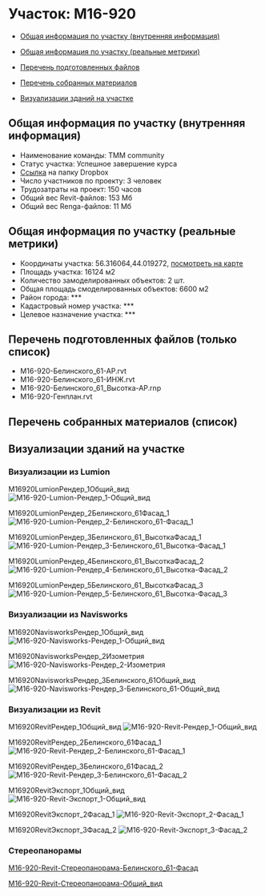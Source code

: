 # Участок: M16-920

* [Общая информация по участку (внутренняя информация)](#Chapter1)

* [Общая информация по участку (реальные метрики)](#Chapter2)

* [Перечень подготовленных файлов](#Chapter3)

* [Перечень собранных материалов](#Chapter4)

* [Визуализации зданий на участке](#Chapter5)

## <a id="Chapter1"></a> Общая информация по участку (внутренняя информация)
+ Наименование команды: TMM community
+ Статус участка: Успешное завершение курса
+ [Ссылка](https://www.dropbox.com/sh/wvvgv1nw1iqred9/AACTVW_q8QXSTWAqWq8jzKW8a/M16_920?dl=0) на папку Dropbox
+ Число участников по проекту: 3 человек
+ Трудозатраты на проект: 150 часов
+ Общий вес Revit-файлов: 153 Мб
+ Общий вес Renga-файлов: 11 Мб
## <a id="Chapter2"></a> Общая информация по участку (реальные метрики)
+ Координаты участка: 56.316064,44.019272, [посмотреть на карте](https://yandex.ru/maps/47/nizhny-novgorod/?ll=44.019272%2C56.316064&z=19)
+ Площадь участка: 16124 м2
+ Количество замоделированных объектов: 2 шт.
+ Общая площадь смоделированных объектов: 6600 м2
+ Район города: *** 
+ Кадастровый номер участка: *** 
+ Целевое назначение участка: *** 
## <a id="Chapter3"></a> Перечень подготовленных файлов (только список)
+ M16-920-Белинского_61-АР.rvt
+ M16-920-Белинского_61-ИНЖ.rvt
+ M16-920-Белинского_61_Высотка-АР.rnp
+ M16-920-Генплан.rvt
## <a id="Chapter4"></a> Перечень собранных материалов (список)
## <a id="Chapter5"></a> Визуализации зданий на участке
### Визуализации из Lumion
M16920LumionРендер_1Общий_вид
![M16-920-Lumion-Рендер_1-Общий_вид](/Images/M16_920/M16-920-Lumion-Рендер_1-Общий_вид_Compressed.jpg)

M16920LumionРендер_2Белинского_61Фасад_1
![M16-920-Lumion-Рендер_2-Белинского_61-Фасад_1](/Images/M16_920/M16-920-Lumion-Рендер_2-Белинского_61-Фасад_1_Compressed.jpg)

M16920LumionРендер_3Белинского_61_ВысоткаФасад_1
![M16-920-Lumion-Рендер_3-Белинского_61_Высотка-Фасад_1](/Images/M16_920/M16-920-Lumion-Рендер_3-Белинского_61_Высотка-Фасад_1_Compressed.jpg)

M16920LumionРендер_4Белинского_61_ВысоткаФасад_2
![M16-920-Lumion-Рендер_4-Белинского_61_Высотка-Фасад_2](/Images/M16_920/M16-920-Lumion-Рендер_4-Белинского_61_Высотка-Фасад_2_Compressed.jpg)

M16920LumionРендер_5Белинского_61_ВысоткаФасад_3
![M16-920-Lumion-Рендер_5-Белинского_61_Высотка-Фасад_3](/Images/M16_920/M16-920-Lumion-Рендер_5-Белинского_61_Высотка-Фасад_3_Compressed.jpg)

### Визуализации из Navisworks
M16920NavisworksРендер_1Общий_вид
![M16-920-Navisworks-Рендер_1-Общий_вид](/Images/M16_920/M16-920-Navisworks-Рендер_1-Общий_вид_Compressed.jpg)

M16920NavisworksРендер_2Изометрия
![M16-920-Navisworks-Рендер_2-Изометрия](/Images/M16_920/M16-920-Navisworks-Рендер_2-Изометрия_Compressed.jpg)

M16920NavisworksРендер_3Белинского_61Общий_вид
![M16-920-Navisworks-Рендер_3-Белинского_61-Общий_вид](/Images/M16_920/M16-920-Navisworks-Рендер_3-Белинского_61-Общий_вид_Compressed.jpg)

### Визуализации из Revit
M16920RevitРендер_1Общий_вид
![M16-920-Revit-Рендер_1-Общий_вид](/Images/M16_920/M16-920-Revit-Рендер_1-Общий_вид_Compressed.jpg)

M16920RevitРендер_2Белинского_61Фасад_1
![M16-920-Revit-Рендер_2-Белинского_61-Фасад_1](/Images/M16_920/M16-920-Revit-Рендер_2-Белинского_61-Фасад_1_Compressed.jpg)

M16920RevitРендер_3Белинского_61Фасад_2
![M16-920-Revit-Рендер_3-Белинского_61-Фасад_2](/Images/M16_920/M16-920-Revit-Рендер_3-Белинского_61-Фасад_2_Compressed.jpg)

M16920RevitЭкспорт_1Общий_вид
![M16-920-Revit-Экспорт_1-Общий_вид](/Images/M16_920/M16-920-Revit-Экспорт_1-Общий_вид_Compressed.jpg)

M16920RevitЭкспорт_2Фасад_1
![M16-920-Revit-Экспорт_2-Фасад_1](/Images/M16_920/M16-920-Revit-Экспорт_2-Фасад_1_Compressed.jpg)

M16920RevitЭкспорт_3Фасад_2
![M16-920-Revit-Экспорт_3-Фасад_2](/Images/M16_920/M16-920-Revit-Экспорт_3-Фасад_2_Compressed.jpg)

### Стереопанорамы
[M16-920-Revit-Стереопанорама-Белинского_61-Фасад](https://pano.autodesk.com/pano.html?url=jpgs/13779122-6f40-4380-a498-4b20e1b3a797&version=2)

[M16-920-Revit-Стереопанорама-Общий_вид](https://pano.autodesk.com/pano.html?url=jpgs/4a7fdf5c-e29a-40b4-afc0-6ad0856230d9&version=2)

